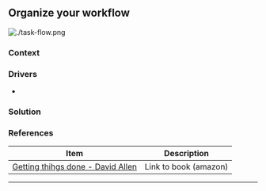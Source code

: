 
## Organize your workflow

![./task-flow.png](./task-flow.png)

### Context



### Drivers

* 

### Solution




### References

| Item        | Description    | 
| ----------- | -------------- |
| [Getting thihgs done - David Allen](https://www.amazon.com/Getting-Things-Done-Stress-Free-Productivity/dp/0143126563) | Link to book (amazon) |

---


